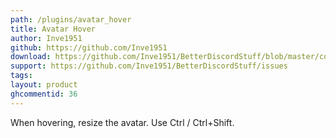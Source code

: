 ```yaml
---
path: /plugins/avatar_hover
title: Avatar Hover
author: Inve1951
github: https://github.com/Inve1951
download: https://github.com/Inve1951/BetterDiscordStuff/blob/master/coffee/AvatarHover.plugin.coffee
support: https://github.com/Inve1951/BetterDiscordStuff/issues
tags:
layout: product
ghcommentid: 36
---
```

When hovering, resize the avatar. Use Ctrl / Ctrl+Shift.